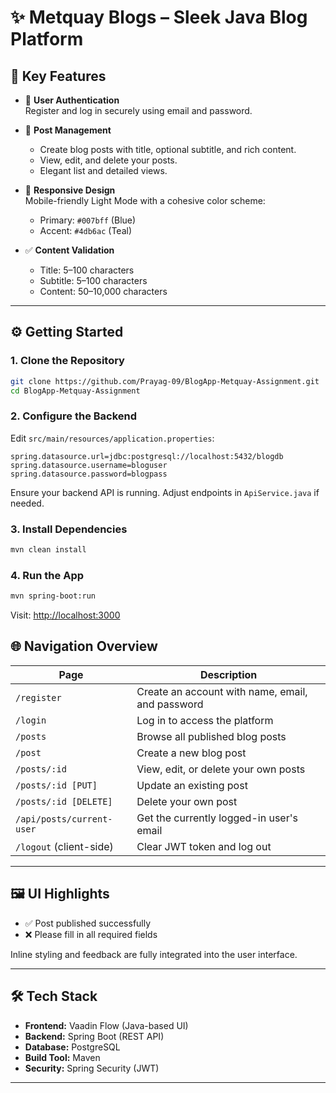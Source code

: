 # ✨ Metquay Blogs – Sleek Java Blog Platform


## 🚀 Key Features

- 🔐 **User Authentication**  
  Register and log in securely using email and password.

- 📝 **Post Management**  
  - Create blog posts with title, optional subtitle, and rich content.  
  - View, edit, and delete your posts.  
  - Elegant list and detailed views.

- 📱 **Responsive Design**  
  Mobile-friendly Light Mode with a cohesive color scheme:
    - Primary: `#007bff` (Blue)  
    - Accent: `#4db6ac` (Teal)

- ✅ **Content Validation**  
  - Title: 5–100 characters  
  - Subtitle: 5–100 characters 
  - Content: 50–10,000 characters

---

## ⚙️ Getting Started

### 1. Clone the Repository

```bash
git clone https://github.com/Prayag-09/BlogApp-Metquay-Assignment.git
cd BlogApp-Metquay-Assignment
```

### 2. Configure the Backend

Edit `src/main/resources/application.properties`:

```properties
spring.datasource.url=jdbc:postgresql://localhost:5432/blogdb
spring.datasource.username=bloguser
spring.datasource.password=blogpass
```

Ensure your backend API is running. Adjust endpoints in `ApiService.java` if needed.

### 3. Install Dependencies

```bash
mvn clean install
```

### 4. Run the App

```bash
mvn spring-boot:run
```

Visit: [http://localhost:3000](http://localhost:3000)


## 🌐 Navigation Overview

| Page                  | Description                                      |
|-----------------------|--------------------------------------------------|
| `/register`           | Create an account with name, email, and password |
| `/login`              | Log in to access the platform                    |
| `/posts`              | Browse all published blog posts                  |
| `/post`               | Create a new blog post                           |
| `/posts/:id`          | View, edit, or delete your own posts             |
| `/posts/:id [PUT]`    | Update an existing post                          |
| `/posts/:id [DELETE]` | Delete your own post                             |
| `/api/posts/current-user` | Get the currently logged-in user's email  |
| `/logout` (client-side)  | Clear JWT token and log out                  |
---

## 🖼️ UI Highlights

- ✅ Post published successfully  
- ❌ Please fill in all required fields

Inline styling and feedback are fully integrated into the user interface.

---

## 🛠️ Tech Stack

- **Frontend:** Vaadin Flow (Java-based UI)
- **Backend:** Spring Boot (REST API)
- **Database:** PostgreSQL
- **Build Tool:** Maven
- **Security:**  Spring Security (JWT)

---
